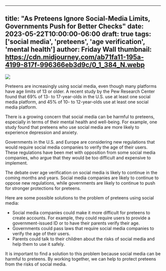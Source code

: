 
---
title: "As Preteens Ignore Social-Media Limits, Governments Push for Better Checks"
date: 2023-05-22T10:00:00-06:00
draft: true
tags: ['social media', 'preteens', 'age verification', 'mental health']
author: Friday Wall
thumbnail:  https://cdn.midjourney.com/ab71fa11-195a-4199-817f-996366eb3d9c/0_1_384_N.webp
---

![]( https://cdn.midjourney.com/ab71fa11-195a-4199-817f-996366eb3d9c/0_1.webp)


Preteens are increasingly using social media, even though many platforms have age limits of 13 or older. A recent study by the Pew Research Center found that 69% of 13- to 17-year-olds in the U.S. use at least one social media platform, and 45% of 10- to 12-year-olds use at least one social media platform.

There is a growing concern that social media can be harmful to preteens, especially in terms of their mental health and well-being. For example, one study found that preteens who use social media are more likely to experience depression and anxiety.

Governments in the U.S. and Europe are considering new regulations that would require social media companies to verify the age of their users. These regulations have been met with opposition from some social media companies, who argue that they would be too difficult and expensive to implement.

The debate over age verification on social media is likely to continue in the coming months and years. Social media companies are likely to continue to oppose new regulations, while governments are likely to continue to push for stronger protections for preteens.

Here are some possible solutions to the problem of preteens using social media:

* Social media companies could make it more difficult for preteens to create accounts. For example, they could require users to provide a government-issued ID or to have their parents verify their age.
* Governments could pass laws that require social media companies to verify the age of their users.
* Parents could talk to their children about the risks of social media and help them to use it safely.

It is important to find a solution to this problem because social media can be harmful to preteens. By working together, we can help to protect preteens from the risks of social media.


            